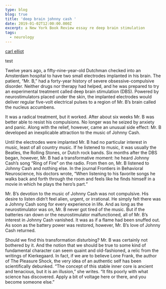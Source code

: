 ```yaml
---
type: blog
blog: true
title: 'deep brain johnny cash '
date: 2019-01-02T12:00:00.000Z
excerpt: a New York Book Review essay re deep brain stimulation
tags:
  - neurology
---
```


[carl elliot](https://www.nybooks.com/articles/2019/02/07/robert-heath-deep-brain-happiness/)

test

Twelve years ago, a fifty-nine-year-old Dutchman checked into an Amsterdam hospital to have two small electrodes implanted in his brain. The patient, “Mr. B,” had a forty-year history of severe obsessive-compulsive disorder. Neither drugs nor therapy had helped, and he was prepared to try an experimental treatment called deep brain stimulation (DBS). Powered by neurostimulators placed under the skin, the implanted electrodes would deliver regular five-volt electrical pulses to a region of Mr. B’s brain called the nucleus accumbens.

It was a radical treatment, but it worked. After about six weeks Mr. B was better able to resist his compulsions. No longer was he seized by anxiety and panic. Along with the relief, however, came an unusual side effect: Mr. B developed an inexplicable attraction to the music of Johnny Cash.

Until the electrodes were implanted Mr. B had no particular interest in music, least of all country music. If he listened to music, it was usually the Beatles, the Rolling Stones, or Dutch rock bands. Six months after the DBS began, however, Mr. B had a transformative moment: he heard Johnny Cash’s song “Ring of Fire” on the radio. From then on, Mr. B listened to Johnny Cash and nothing else. In the journal Frontiers in Behavioral Neuroscience, his doctors wrote, “When listening to his favorite songs he walks back and forth through the room and feels like he finds himself in a movie in which he plays the hero’s part.”

Mr. B’s devotion to the music of Johnny Cash was not compulsive. His desire to listen didn’t feel alien, urgent, or irrational. He simply felt there was a Johnny Cash song for every experience in life. And as long as the neurostimulator was on, Mr. B never got tired of the music. But if the batteries ran down or the neurostimulator malfunctioned, all of Mr. B’s interest in Johnny Cash vanished. It was as if a flame had been snuffed out. As soon as the battery power was restored, however, Mr. B’s love of Johnny Cash returned.

Should we find this transformation disturbing? Mr. B was certainly not bothered by it. And the notion that we should be true to some kind of fundamental character can seem quaint and old-fashioned, a relic from the writings of Kierkegaard. In fact, if we are to believe Lone Frank, the author of The Pleasure Shock, the very idea of an authentic self has been scientifically debunked. “The concept of this stable inner core is ancient and tenacious, but it is an illusion,” she writes. “It fits poorly with what science has discovered. Apply a bit of voltage here or there, and you become someone else.”
